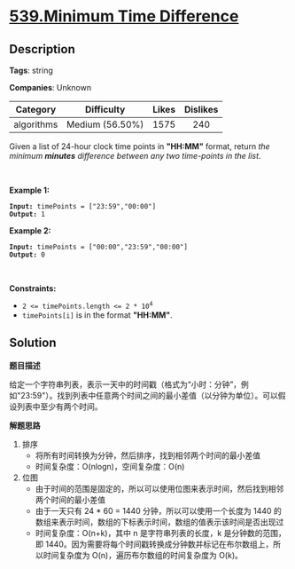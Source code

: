 # [539.Minimum Time Difference](https://leetcode.com/problems/minimum-time-difference/description/)

## Description

**Tags**: string

**Companies**: Unknown

|  Category  |   Difficulty    | Likes | Dislikes |
| :--------: | :-------------: | :---: | :------: |
| algorithms | Medium (56.50%) | 1575  |   240    |

Given a list of 24-hour clock time points in <strong>&quot;HH:MM&quot;</strong> format, return <em>the minimum <b>minutes</b> difference between any two time-points in the list</em>.
<p>&nbsp;</p>
<p><strong class="example">Example 1:</strong></p>
<pre><code><strong>Input:</strong> timePoints = ["23:59","00:00"]
<strong>Output:</strong> 1</code></pre><p><strong class="example">Example 2:</strong></p>
<pre><code><strong>Input:</strong> timePoints = ["00:00","23:59","00:00"]
<strong>Output:</strong> 0</code></pre>
<p>&nbsp;</p>
<p><strong>Constraints:</strong></p>
<ul>
  <li><code>2 &lt;= timePoints.length &lt;= 2 * 10<sup>4</sup></code></li>
  <li><code>timePoints[i]</code> is in the format <strong>&quot;HH:MM&quot;</strong>.</li>
</ul>

## Solution

**题目描述**

给定一个字符串列表，表示一天中的时间戳（格式为“小时：分钟”，例如"23:59"）。找到列表中任意两个时间之间的最小差值（以分钟为单位）。可以假设列表中至少有两个时间。

**解题思路**

1. 排序
   - 将所有时间转换为分钟，然后排序，找到相邻两个时间的最小差值
   - 时间复杂度：O(nlogn)，空间复杂度：O(n)
2. 位图
   - 由于时间的范围是固定的，所以可以使用位图来表示时间，然后找到相邻两个时间的最小差值
   - 由于一天只有 24 * 60 = 1440 分钟，所以可以使用一个长度为 1440 的数组来表示时间，数组的下标表示时间，数组的值表示该时间是否出现过
   - 时间复杂度：O(n+k)，其中 n 是字符串列表的长度，k 是分钟数的范围，即 1440。因为需要将每个时间戳转换成分钟数并标记在布尔数组上，所以时间复杂度为 O(n)，遍历布尔数组的时间复杂度为 O(k)。
